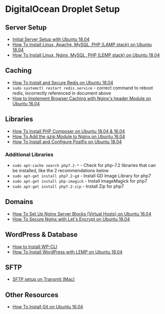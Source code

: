 # DigitalOcean Droplet Setup

## Server Setup

- [Initial Server Setup with Ubuntu 18.04](https://www.digitalocean.com/community/tutorials/initial-server-setup-with-ubuntu-18-04)
- [How To Install Linux, Apache, MySQL, PHP (LAMP stack) on Ubuntu 18.04](https://www.digitalocean.com/community/tutorials/how-to-install-linux-apache-mysql-php-lamp-stack-ubuntu-18-04)
- [How To Install Linux, Nginx, MySQL, PHP (LEMP stack) on Ubuntu 18.04](https://www.digitalocean.com/community/tutorials/how-to-install-linux-nginx-mysql-php-lemp-stack-ubuntu-18-04)

## Caching

- [How To Install and Secure Redis on Ubuntu 18.04](https://www.digitalocean.com/community/tutorials/how-to-install-and-secure-redis-on-ubuntu-18-04#prerequisites)
- `sudo systemctl restart redis.service` - correct command to reboot redis, incorrectly referenced in document above
- [How to Implement Browser Caching with Nginx's header Module on Ubuntu 16.04](https://www.digitalocean.com/community/tutorials/how-to-implement-browser-caching-with-nginx-s-header-module-on-ubuntu-16-04)

## Libraries

- [How To Install PHP Composer on Ubuntu 18.04 & 16.04](https://tecadmin.net/install-php-composer-on-ubuntu/)
- [How To Add the gzip Module to Nginx on Ubuntu 16.04](https://www.digitalocean.com/community/tutorials/how-to-add-the-gzip-module-to-nginx-on-ubuntu-16-04)
- [How To Install and Configure Postfix on Ubuntu 18.04](https://www.digitalocean.com/community/tutorials/how-to-install-and-configure-postfix-on-ubuntu-18-04)

### Additional Libraries

- `sudo apt-cache search php7.2-*` - Check for php-7.2 libraries that can be installed, like the 2 recommendations below
- `sudo apt-get install php7.2-gd` - Install GD Image Library for php7
- `sudo apt-get install php-imagick` - Install ImageMagick for php7
- `sudo apt-get install php7.2-zip` - Install Zip for php7

## Domains

- [How To Set Up Nginx Server Blocks (Virtual Hosts) on Ubuntu 16.04](https://www.digitalocean.com/community/tutorials/how-to-set-up-nginx-server-blocks-virtual-hosts-on-ubuntu-16-04)
- [How To Secure Nginx with Let's Encrypt on Ubuntu 18.04](https://www.digitalocean.com/community/tutorials/how-to-secure-nginx-with-let-s-encrypt-on-ubuntu-18-04)

## WordPress & Database

- [How to Install WP-CLI](https://wp-cli.org)
- [How To Install WordPress with LEMP on Ubuntu 18.04](https://www.digitalocean.com/community/tutorials/how-to-install-wordpress-with-lemp-on-ubuntu-18-04)

## SFTP

- [SFTP setup on Transmit (Mac)](https://www.digitalocean.com/community/questions/sftp-setup-on-transmit-mac)

## Other Resources

- [How To Install Git on Ubuntu 16.04](https://www.digitalocean.com/community/tutorials/how-to-install-git-on-ubuntu-16-04)
